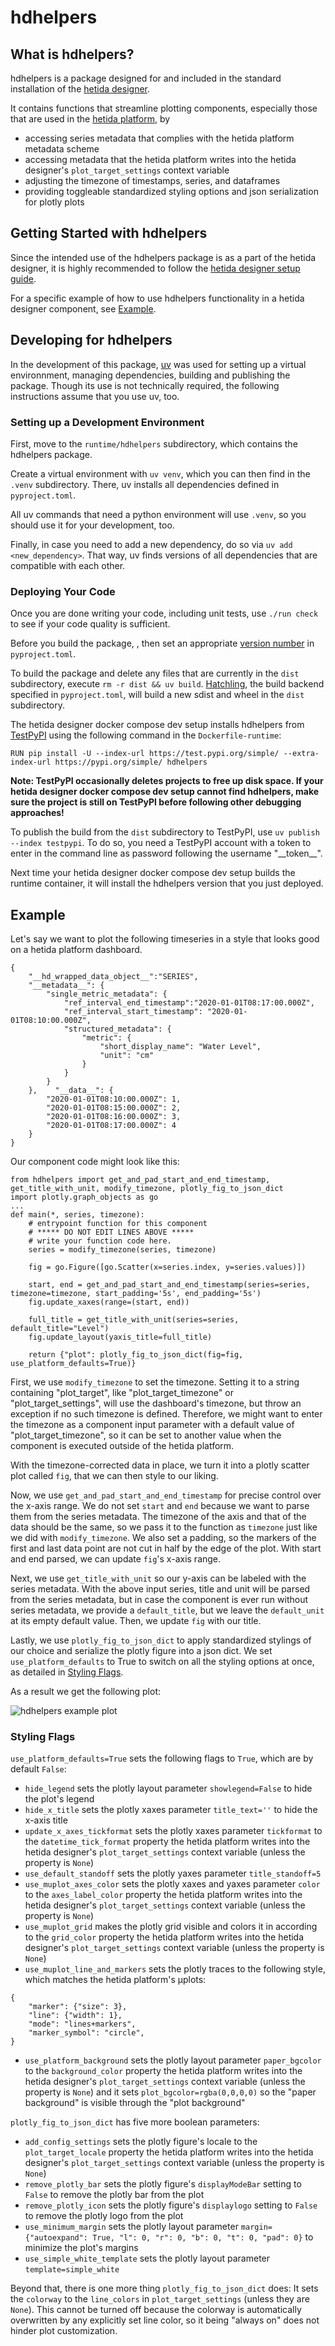 # hdhelpers
## What is hdhelpers?
hdhelpers is a package designed for and included in the standard installation of the [hetida designer](https://github.com/hetida/hetida-designer).

It contains functions that streamline plotting components, especially those that are used in the [hetida platform](https://hetida.io/), by
* accessing series metadata that complies with the hetida platform metadata scheme
* accessing metadata that the hetida platform writes into the hetida designer's `plot_target_settings` context variable 
* adjusting the timezone of timestamps, series, and dataframes
* providing toggleable standardized styling options and json serialization for plotly plots

## Getting Started with hdhelpers
Since the intended use of the hdhelpers package is as a part of the hetida designer, it is highly recommended to follow the [hetida designer setup guide](https://github.com/hetida/hetida-designer/blob/release/README.md#getting-started-with-hetida-designer).

For a specific example of how to use hdhelpers functionality in a hetida designer component, see [Example](#example).

## Developing for hdhelpers
In the development of this package, [uv](https://docs.astral.sh/uv/) was used for setting up a virtual environnment, managing dependencies, building and publishing the package. Though its use is not technically required, the following instructions assume that you use uv, too.

### Setting up a Development Environment
First, move to the `runtime/hdhelpers` subdirectory, which contains the hdhelpers package.

Create a virtual environment with `uv venv`, which you can then find in the `.venv` subdirectory. There, uv installs all dependencies defined in `pyproject.toml`.

All uv commands that need a python environment will use `.venv`, so you should use it for your development, too.

Finally, in case you need to add a new dependency, do so via `uv add <new_dependency>`. That way, uv finds versions of all dependencies that are compatible with each other.

### Deploying Your Code
Once you are done writing your code, including unit tests, use `./run check` to see if your code quality is sufficient.

Before you build the package, , then set an appropriate [version number](https://packaging.python.org/en/latest/discussions/versioning/#semantic-versioning) in `pyproject.toml`.

To build the package and delete any files that are currently in the `dist` subdirectory, execute `rm -r dist && uv build`. [Hatchling](https://pypi.org/project/hatchling/), the build backend specified in `pyproject.toml`, will build a new sdist and wheel in the `dist` subdirectory.

The hetida designer docker compose dev setup installs hdhelpers from [TestPyPI](https://packaging.python.org/en/latest/guides/using-testpypi/) using the following command in the `Dockerfile-runtime`:
```
RUN pip install -U --index-url https://test.pypi.org/simple/ --extra-index-url https://pypi.org/simple/ hdhelpers
```
**Note: TestPyPI occasionally deletes projects to free up disk space. If your hetida designer docker compose dev setup cannot find hdhelpers, make sure the project is still on TestPyPI before following other debugging approaches!**

To publish the build from the `dist` subdirectory to TestPyPI, use `uv publish --index testpypi`. To do so, you need a TestPyPI account with a token to enter in the command line as password following the username "\_\_token__".

Next time your hetida designer docker compose dev setup builds the runtime container, it will install the hdhelpers version that you just deployed.

## <a name="example"></a> Example
Let's say we want to plot the following timeseries in a style that looks good on a hetida platform dashboard.
```
{
    "__hd_wrapped_data_object__":"SERIES",
    "__metadata__": {
        "single_metric_metadata": {
            "ref_interval_end_timestamp":"2020-01-01T08:17:00.000Z",
            "ref_interval_start_timestamp": "2020-01-01T08:10:00.000Z",
            "structured_metadata": {
                "metric": {
                    "short_display_name": "Water Level",
                    "unit": "cm"
                }
            }
        }
    },    "__data__": {
        "2020-01-01T08:10:00.000Z": 1,
        "2020-01-01T08:15:00.000Z": 2,
        "2020-01-01T08:16:00.000Z": 3,
        "2020-01-01T08:17:00.000Z": 4
    }
}
```
Our component code might look like this:
```
from hdhelpers import get_and_pad_start_and_end_timestamp, get_title_with_unit, modify_timezone, plotly_fig_to_json_dict
import plotly.graph_objects as go
...
def main(*, series, timezone):
    # entrypoint function for this component
    # ***** DO NOT EDIT LINES ABOVE *****
    # write your function code here.
    series = modify_timezone(series, timezone)

    fig = go.Figure([go.Scatter(x=series.index, y=series.values)])

    start, end = get_and_pad_start_and_end_timestamp(series=series, timezone=timezone, start_padding='5s', end_padding='5s')
    fig.update_xaxes(range=(start, end))

    full_title = get_title_with_unit(series=series, default_title="Level")
    fig.update_layout(yaxis_title=full_title)

    return {"plot": plotly_fig_to_json_dict(fig=fig, use_platform_defaults=True)}
```
First, we use `modify_timezone` to set the timezone. Setting it to a string containing "plot_target", like "plot_target_timezone" or "plot_target_settings", will use the dashboard's timezone, but throw an exception if no such timezone is defined. Therefore, we might want to enter the timezone as a component input parameter with a default value of "plot_target_timezone", so it can be set to another value when the component is executed outside of the hetida platform.

With the timezone-corrected data in place, we turn it into a plotly scatter plot called `fig`, that we can then style to our liking.

Now, we use `get_and_pad_start_and_end_timestamp` for precise control over the x-axis range. We do not set `start` and `end` because we want to parse them from the series metadata. The timezone of the axis and that of the data should be the same, so we pass it to the function as `timezone` just like we did with `modify_timezone`. We also set a padding, so the markers of the first and last data point are not cut in half by the edge of the plot. With start and end parsed, we can update `fig`'s x-axis range.

Next, we use `get_title_with_unit` so our y-axis can be labeled with the series metadata. With the above input series, title and unit will be parsed from the series metadata, but in case the component is ever run without series metadata, we provide a `default_title`, but we leave the `default_unit` at its empty default value. Then, we update `fig` with our title.

Lastly, we use `plotly_fig_to_json_dict` to apply standardized stylings of our choice and serialize the plotly figure into a json dict. We set `use_platform_defaults` to True to switch on all the styling options at once, as detailed in [Styling Flags](#flags).

As a result we get the following plot:

![hdhelpers example plot](./../../docs/assets/hdhelpers_example_plot.png)

### <a name="flags"></a> Styling Flags
`use_platform_defaults=True` sets the following flags to `True`, which are by default `False`:
* `hide_legend` sets the plotly layout parameter `showlegend=False` to hide the plot's legend
* `hide_x_title` sets the plotly xaxes parameter `title_text=''` to hide the x-axis title
* `update_x_axes_tickformat` sets the plotly xaxes parameter `tickformat` to the `datetime_tick_format` property the hetida platform writes into the hetida designer's `plot_target_settings` context variable (unless the property is `None`)
* `use_default_standoff` sets the plotly yaxes parameter `title_standoff=5`
* `use_muplot_axes_color` sets the plotly xaxes and yaxes parameter `color` to the `axes_label_color` property the hetida platform writes into the hetida designer's `plot_target_settings` context variable (unless the property is `None`)
* `use_muplot_grid` makes the plotly grid visible and colors it in according to the `grid_color` property the hetida platform writes into the hetida designer's `plot_target_settings` context variable (unless the property is `None`)
* `use_muplot_line_and_markers` sets the plotly traces to the following style, which matches the hetida platform's µplots:
```
{
    "marker": {"size": 3},
    "line": {"width": 1},
    "mode": "lines+markers",
    "marker_symbol": "circle",
}
```
* `use_platform_background` sets the plotly layout parameter `paper_bgcolor` to the `background_color` property the hetida platform writes into the hetida designer's `plot_target_settings` context variable (unless the property is `None`) and it sets `plot_bgcolor=rgba(0,0,0,0)` so the "paper background" is visible through the "plot background"

`plotly_fig_to_json_dict` has five more boolean parameters:
* `add_config_settings` sets the plotly figure's locale to the `plot_target_locale` property the hetida platform writes into the hetida designer's `plot_target_settings` context variable (unless the property is `None`)
* `remove_plotly_bar` sets the plotly figure's `displayModeBar` setting to `False` to remove the plotly bar from the plot
* `remove_plotly_icon` sets the plotly figure's `displaylogo` setting to `False` to remove the plotly logo from the plot
* `use_minimum_margin` sets the plotly layout parameter `margin={"autoexpand": True, "l": 0, "r": 0, "b": 0, "t": 0, "pad": 0}` to minimize the plot's margins
* `use_simple_white_template` sets the plotly layout parameter `template=simple_white`

Beyond that, there is one more thing `plotly_fig_to_json_dict` does: It sets the `colorway` to the `line_colors` in `plot_target_settings` (unless they are `None`). This cannot be turned off because the colorway is automatically overwritten by any explicitly set line color, so it being "always on" does not hinder plot customization.
